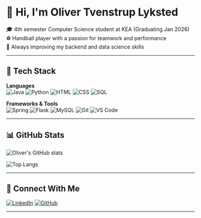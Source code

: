 # 👋 Hi, I'm Oliver Tvenstrup Lyksted

🎓 4th semester Computer Science student at KEA (Graduating Jan 2026)  
⚽ Handball player with a passion for teamwork and performance  
🔧 Always improving my backend and data science skills

---
## 🧰 Tech Stack

**Languages**  
![Java](https://img.shields.io/badge/-Java-007396?style=flat&logo=java&logoColor=white)
![Python](https://img.shields.io/badge/-Python-3776AB?style=flat&logo=python&logoColor=white)
![HTML](https://img.shields.io/badge/-HTML5-E34F26?style=flat&logo=html5&logoColor=white)
![CSS](https://img.shields.io/badge/-CSS3-1572B6?style=flat&logo=css3&logoColor=white)
![SQL](https://img.shields.io/badge/-SQL-4479A1?style=flat&logo=postgresql&logoColor=white)

**Frameworks & Tools**  
![Spring](https://img.shields.io/badge/-Spring-6DB33F?style=flat&logo=spring&logoColor=white)
![Flask](https://img.shields.io/badge/-Flask-000000?style=flat&logo=flask&logoColor=white)
![MySQL](https://img.shields.io/badge/-MySQL-4479A1?style=flat&logo=mysql&logoColor=white)
![Git](https://img.shields.io/badge/-Git-F05032?style=flat&logo=git&logoColor=white)
![VS Code](https://img.shields.io/badge/-VS%20Code-007ACC?style=flat&logo=visual-studio-code&logoColor=white)

---

## 📊 GitHub Stats

![Oliver's GitHub stats](https://github-readme-stats.vercel.app/api?username=OliverLyksted&show_icons=true&theme=github_dark&hide_border=true)

![Top Langs](https://github-readme-stats.vercel.app/api/top-langs/?username=OliverLyksted&layout=compact&theme=github_dark&hide_border=true)

---

## 🔗 Connect With Me

[![LinkedIn](https://img.shields.io/badge/LinkedIn-%230077B5.svg?&style=flat&logo=linkedin&logoColor=white)](https://www.linkedin.com/in/oliverlyksted)
[![GitHub](https://img.shields.io/badge/GitHub-%23121011.svg?&style=flat&logo=github&logoColor=white)](https://github.com/OliverLyksted)

---
